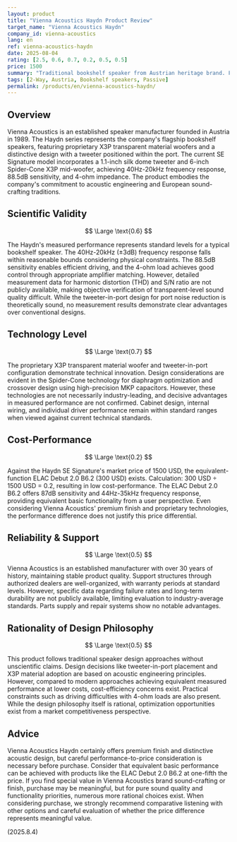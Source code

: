 ```yaml
---
layout: product
title: "Vienna Acoustics Haydn Product Review"
target_name: "Vienna Acoustics Haydn"
company_id: vienna-acoustics
lang: en
ref: vienna-acoustics-haydn
date: 2025-08-04
rating: [2.5, 0.6, 0.7, 0.2, 0.5, 0.5]
price: 1500
summary: "Traditional bookshelf speaker from Austrian heritage brand. Features unique port design and premium finish, but equivalent performance can be achieved at lower cost."
tags: [2-Way, Austria, Bookshelf speakers, Passive]
permalink: /products/en/vienna-acoustics-haydn/
---
```

## Overview

Vienna Acoustics is an established speaker manufacturer founded in Austria in 1989. The Haydn series represents the company's flagship bookshelf speakers, featuring proprietary X3P transparent material woofers and a distinctive design with a tweeter positioned within the port. The current SE Signature model incorporates a 1.1-inch silk dome tweeter and 6-inch Spider-Cone X3P mid-woofer, achieving 40Hz-20kHz frequency response, 88.5dB sensitivity, and 4-ohm impedance. The product embodies the company's commitment to acoustic engineering and European sound-crafting traditions.

## Scientific Validity

$$ \Large \text{0.6} $$

The Haydn's measured performance represents standard levels for a typical bookshelf speaker. The 40Hz-20kHz (±3dB) frequency response falls within reasonable bounds considering physical constraints. The 88.5dB sensitivity enables efficient driving, and the 4-ohm load achieves good control through appropriate amplifier matching. However, detailed measurement data for harmonic distortion (THD) and S/N ratio are not publicly available, making objective verification of transparent-level sound quality difficult. While the tweeter-in-port design for port noise reduction is theoretically sound, no measurement results demonstrate clear advantages over conventional designs.

## Technology Level

$$ \Large \text{0.7} $$

The proprietary X3P transparent material woofer and tweeter-in-port configuration demonstrate technical innovation. Design considerations are evident in the Spider-Cone technology for diaphragm optimization and crossover design using high-precision MKP capacitors. However, these technologies are not necessarily industry-leading, and decisive advantages in measured performance are not confirmed. Cabinet design, internal wiring, and individual driver performance remain within standard ranges when viewed against current technical standards.

## Cost-Performance

$$ \Large \text{0.2} $$

Against the Haydn SE Signature's market price of 1500 USD, the equivalent-function ELAC Debut 2.0 B6.2 (300 USD) exists. Calculation: 300 USD ÷ 1500 USD = 0.2, resulting in low cost-performance. The ELAC Debut 2.0 B6.2 offers 87dB sensitivity and 44Hz-35kHz frequency response, providing equivalent basic functionality from a user perspective. Even considering Vienna Acoustics' premium finish and proprietary technologies, the performance difference does not justify this price differential.

## Reliability & Support

$$ \Large \text{0.5} $$

Vienna Acoustics is an established manufacturer with over 30 years of history, maintaining stable product quality. Support structures through authorized dealers are well-organized, with warranty periods at standard levels. However, specific data regarding failure rates and long-term durability are not publicly available, limiting evaluation to industry-average standards. Parts supply and repair systems show no notable advantages.

## Rationality of Design Philosophy

$$ \Large \text{0.5} $$

This product follows traditional speaker design approaches without unscientific claims. Design decisions like tweeter-in-port placement and X3P material adoption are based on acoustic engineering principles. However, compared to modern approaches achieving equivalent measured performance at lower costs, cost-efficiency concerns exist. Practical constraints such as driving difficulties with 4-ohm loads are also present. While the design philosophy itself is rational, optimization opportunities exist from a market competitiveness perspective.

## Advice

Vienna Acoustics Haydn certainly offers premium finish and distinctive acoustic design, but careful performance-to-price consideration is necessary before purchase. Consider that equivalent basic performance can be achieved with products like the ELAC Debut 2.0 B6.2 at one-fifth the price. If you find special value in Vienna Acoustics brand sound-crafting or finish, purchase may be meaningful, but for pure sound quality and functionality priorities, numerous more rational choices exist. When considering purchase, we strongly recommend comparative listening with other options and careful evaluation of whether the price difference represents meaningful value.

(2025.8.4)

